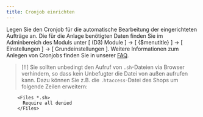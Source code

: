 ```yaml
---
title: Cronjob einrichten
---
```


Legen Sie den Cronjob für die automatische Bearbeitung der eingerichteten Aufträge an. Die für die Anlage benötigten Daten finden Sie im Adminbereich des Moduls unter [ (D3) Module ] -> [ {$menutitle} ] -> [ Einstellungen ] -> [ Grundeinstellungen ]. Weitere Informationen zum Anlegen von Cronjobs finden Sie in unserer [FAQ](https://faq.oxidmodule.com/Modulinstallation/Wie-werden-Cronjobs-angelegt.html).

> [!!] Sie sollten unbedingt den Aufruf von `.sh`-Dateien via Browser verhindern, so dass kein Unbefugter die Datei von außen aufrufen kann. Dazu können Sie z.B. die `.htaccess`-Datei des Shops um folgende Zeilen erweitern:

```htaccess
    <Files *.sh>
      Require all denied
    </Files>
```